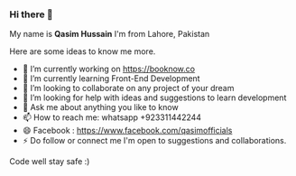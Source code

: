 ### Hi there 👋

My name is **Qasim Hussain** I'm from Lahore, Pakistan

Here are some ideas to know me more. 

- 🔭 I’m currently working on https://booknow.co
- 🌱 I’m currently learning Front-End Development 
- 👯 I’m looking to collaborate on any project of your dream
- 🤔 I’m looking for help with ideas and suggestions to learn development 
- 💬 Ask me about anything you like to know 
- 📫 How to reach me: whatsapp +923311442244
- 😄 Facebook : https://www.facebook.com/qasimofficials
- ⚡ Do follow or connect me I'm open to suggestions and collaborations. 

Code well stay safe :)

